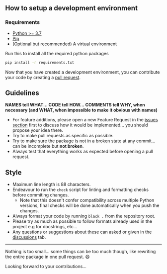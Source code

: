 ## How to setup a development environment
### Requirements
- [Python >= 3.7](https://www.python.org/)
- [Pip](https://pip.pypa.io/en/stable/installation/)
- (Optional but recommended) A virtual environment

Run this to install all the required python packages
```sh
pip install -r requirements.txt
```

Now that you have created a development environment, you can contribute your code by creating a [pull request](https://github.com/AnonymouX47/term-img/pulls).

## Guidelines
**NAMES tell WHAT... CODE tell HOW... COMMENTS tell WHY, when necessary (and WHAT, when impossible to make it obvious with names)**

- For feature additions, please open a new Feature Request in the [issues section](https://github.com/AnonymouX47/term-img/issues) first to discuss how it would be implemented... you should propose your idea there.
- Try to make pull requests as specific as possible.
- Try to make sure the package is not in a broken state at any commit... can be incomplete but **not broken**.
- Always test that everything works as expected before opening a pull request.

## Style
- Maximum line length is 88 characters.
- Endeavour to run the `check` script for linting and formatting checks before commiting changes.
  - Note that this doesn't confer compatibility across multiple Python versions, final checks will be done automatically when you push the changes.
- Always format your code by running `black .` from the repository root.
- Please try as much as possible to follow formats already used in the project e.g for docstrings, etc...
- Any questions or suggestions about these can asked or given in the [discussions](https://github.com/AnonymouX47/term-img/discussions) tab.

* * *

Nothing is too small... some things can be too much though, like rewriting the entire package in one pull request. :smile:

Looking forward to your contributions...
